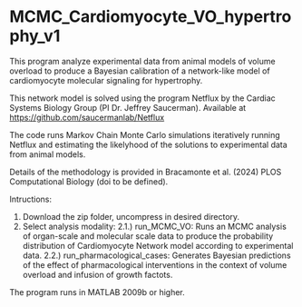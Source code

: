 # MCMC_Cardiomyocyte_VO_hypertrophy_v1

This program analyze experimental data from animal models of volume overload to produce a Bayesian calibration of a network-like model of cardiomyocyte molecular signaling for hypertrophy.

This network model is solved using the program Netflux by the Cardiac Systems Biology Group (PI Dr. Jeffrey Saucerman). Available at https://github.com/saucermanlab/Netflux

The code runs Markov Chain Monte Carlo simulations iteratively running Netflux and estimating the likelyhood of the solutions to experimental data from animal models.

Details of the methodology is provided in Bracamonte et al. (2024) PLOS Computational Biology (doi to be defined).

Intructions:

1) Download the zip folder, uncompress in desired directory.
2) Select analysis modality:
2.1.) run_MCMC_VO: Runs an MCMC analysis of organ-scale and molecular scale data to produce the probability distribution of Cardiomyocyte Network model according to experimental data.
2.2.) run_pharmacological_cases: Generates Bayesian predictions of the effect of pharmacological interventions in the context of volume overload and infusion of growth factots.

The program runs in MATLAB 2009b or higher.
